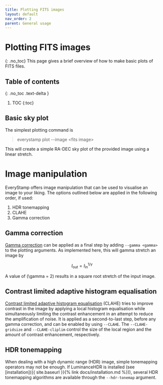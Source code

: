 ```yaml
---
title: Plotting FITS images
layout: default
nav_order: 2
parent: General usage
---
```


<script type="text/javascript" id="MathJax-script" async
  src="https://cdn.jsdelivr.net/npm/mathjax@3/es5/tex-mml-chtml.js">
</script>

# Plotting FITS images
{: .no_toc}
This page gives a brief overview of how to make basic plots of FITS files.

## Table of contents
{: .no_toc .text-delta }

1. TOC
{:toc}

## Basic sky plot
The simplest plotting command is

> everystamp plot --image \<fits image>

This will create a simple RA-DEC sky plot of the provided image using a linear stretch.


# Image manipulation
EveryStamp offers image manipulation that can be used to visualise an image to your liking. The options outlined below are applied in the following order, if used:

1. HDR tonemapping
2. CLAHE
3. Gamma correction

## Gamma correction
[Gamma correction](https://en.wikipedia.org/wiki/Gamma_correction) can be applied as a final step by adding `--gamma <gamma>` to the plotting arguments. As implemented here, this will gamma stretch an image by

$$
I_\mathrm{out} = I_\mathrm{in}^{1 / \gamma}
$$

A value of \(\gamma = 2\) results in a square root stretch of the input image.

## Contrast limited adaptive histogram equalisation
[Contrast limited adaptive histogram equalisation](https://en.wikipedia.org/wiki/Adaptive_histogram_equalization) (CLAHE) tries to improve contrast in the image by applying a local histogram equalisation while simultaneously limiting the contrast enhancement in an attempt to reduce the amplification of noise. It is applied as a second-to-last step, before any gamma correction, and can be enabled by using `--CLAHE`. The `--CLAHE-gridsize` and `--CLAHE-cliplim` control the size of the local region and the amount of contrast enhancement, respectively.

## HDR tonemapping
When dealing with a high dynamic range (HDR) image, simple tonemapping operators may not be enough. If LuminanceHDR is installed (see [installation]({{ site.baseurl }}{% link docs/installation.md %})), several HDR tonemapping algorithms are available through the `--hdr-tonemap` argument.